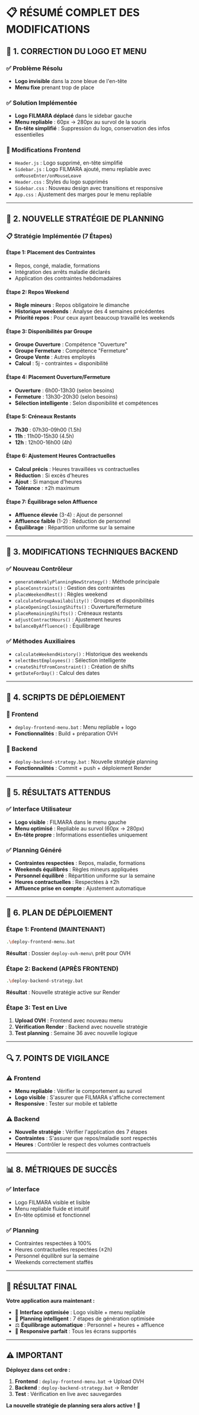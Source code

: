 # 📋 RÉSUMÉ COMPLET DES MODIFICATIONS

## 🎨 **1. CORRECTION DU LOGO ET MENU**

### **✅ Problème Résolu**
- **Logo invisible** dans la zone bleue de l'en-tête
- **Menu fixe** prenant trop de place

### **✅ Solution Implémentée**
- **Logo FILMARA déplacé** dans le sidebar gauche
- **Menu repliable** : 60px → 280px au survol de la souris
- **En-tête simplifié** : Suppression du logo, conservation des infos essentielles

### **🔧 Modifications Frontend**
- `Header.js` : Logo supprimé, en-tête simplifié
- `Sidebar.js` : Logo FILMARA ajouté, menu repliable avec `onMouseEnter/onMouseLeave`
- `Header.css` : Styles du logo supprimés
- `Sidebar.css` : Nouveau design avec transitions et responsive
- `App.css` : Ajustement des marges pour le menu repliable

---

## 🚀 **2. NOUVELLE STRATÉGIE DE PLANNING**

### **📋 Stratégie Implémentée (7 Étapes)**

#### **Étape 1: Placement des Contraintes**
- Repos, congé, maladie, formations
- Intégration des arrêts maladie déclarés
- Application des contraintes hebdomadaires

#### **Étape 2: Repos Weekend**
- **Règle mineurs** : Repos obligatoire le dimanche
- **Historique weekends** : Analyse des 4 semaines précédentes
- **Priorité repos** : Pour ceux ayant beaucoup travaillé les weekends

#### **Étape 3: Disponibilités par Groupe**
- **Groupe Ouverture** : Compétence "Ouverture"
- **Groupe Fermeture** : Compétence "Fermeture"  
- **Groupe Vente** : Autres employés
- **Calcul** : 5j - contraintes = disponibilité

#### **Étape 4: Placement Ouverture/Fermeture**
- **Ouverture** : 6h00-13h30 (selon besoins)
- **Fermeture** : 13h30-20h30 (selon besoins)
- **Sélection intelligente** : Selon disponibilité et compétences

#### **Étape 5: Créneaux Restants**
- **7h30** : 07h30-09h00 (1.5h)
- **11h** : 11h00-15h30 (4.5h)
- **12h** : 12h00-16h00 (4h)

#### **Étape 6: Ajustement Heures Contractuelles**
- **Calcul précis** : Heures travaillées vs contractuelles
- **Réduction** : Si excès d'heures
- **Ajout** : Si manque d'heures
- **Tolérance** : ±2h maximum

#### **Étape 7: Équilibrage selon Affluence**
- **Affluence élevée** (3-4) : Ajout de personnel
- **Affluence faible** (1-2) : Réduction de personnel
- **Équilibrage** : Répartition uniforme sur la semaine

---

## 🔧 **3. MODIFICATIONS TECHNIQUES BACKEND**

### **✅ Nouveau Contrôleur**
- `generateWeeklyPlanningNewStrategy()` : Méthode principale
- `placeConstraints()` : Gestion des contraintes
- `placeWeekendRest()` : Règles weekend
- `calculateGroupAvailability()` : Groupes et disponibilités
- `placeOpeningClosingShifts()` : Ouverture/fermeture
- `placeRemainingShifts()` : Créneaux restants
- `adjustContractHours()` : Ajustement heures
- `balanceByAffluence()` : Équilibrage

### **✅ Méthodes Auxiliaires**
- `calculateWeekendHistory()` : Historique des weekends
- `selectBestEmployees()` : Sélection intelligente
- `createShiftFromConstraint()` : Création de shifts
- `getDateForDay()` : Calcul des dates

---

## 📁 **4. SCRIPTS DE DÉPLOIEMENT**

### **🚀 Frontend**
- `deploy-frontend-menu.bat` : Menu repliable + logo
- **Fonctionnalités** : Build + préparation OVH

### **🚀 Backend**
- `deploy-backend-strategy.bat` : Nouvelle stratégie planning
- **Fonctionnalités** : Commit + push + déploiement Render

---

## 🎯 **5. RÉSULTATS ATTENDUS**

### **✅ Interface Utilisateur**
- **Logo visible** : FILMARA dans le menu gauche
- **Menu optimisé** : Repliable au survol (60px → 280px)
- **En-tête propre** : Informations essentielles uniquement

### **✅ Planning Généré**
- **Contraintes respectées** : Repos, maladie, formations
- **Weekends équilibrés** : Règles mineurs appliquées
- **Personnel équilibré** : Répartition uniforme sur la semaine
- **Heures contractuelles** : Respectées à ±2h
- **Affluence prise en compte** : Ajustement automatique

---

## 🚀 **6. PLAN DE DÉPLOIEMENT**

### **Étape 1: Frontend (MAINTENANT)**
```bash
.\deploy-frontend-menu.bat
```
**Résultat** : Dossier `deploy-ovh-menu\` prêt pour OVH

### **Étape 2: Backend (APRÈS FRONTEND)**
```bash
.\deploy-backend-strategy.bat
```
**Résultat** : Nouvelle stratégie active sur Render

### **Étape 3: Test en Live**
1. **Upload OVH** : Frontend avec nouveau menu
2. **Vérification Render** : Backend avec nouvelle stratégie
3. **Test planning** : Semaine 36 avec nouvelle logique

---

## 🔍 **7. POINTS DE VIGILANCE**

### **⚠️ Frontend**
- **Menu repliable** : Vérifier le comportement au survol
- **Logo visible** : S'assurer que FILMARA s'affiche correctement
- **Responsive** : Tester sur mobile et tablette

### **⚠️ Backend**
- **Nouvelle stratégie** : Vérifier l'application des 7 étapes
- **Contraintes** : S'assurer que repos/maladie sont respectés
- **Heures** : Contrôler le respect des volumes contractuels

---

## 📊 **8. MÉTRIQUES DE SUCCÈS**

### **✅ Interface**
- Logo FILMARA visible et lisible
- Menu repliable fluide et intuitif
- En-tête optimisé et fonctionnel

### **✅ Planning**
- Contraintes respectées à 100%
- Heures contractuelles respectées (±2h)
- Personnel équilibré sur la semaine
- Weekends correctement staffés

---

## 🎉 **RÉSULTAT FINAL**

**Votre application aura maintenant :**
- 🎨 **Interface optimisée** : Logo visible + menu repliable
- 🚀 **Planning intelligent** : 7 étapes de génération optimisée
- ⚖️ **Équilibrage automatique** : Personnel + heures + affluence
- 📱 **Responsive parfait** : Tous les écrans supportés

---

## ⚠️ **IMPORTANT**

**Déployez dans cet ordre :**
1. **Frontend** : `deploy-frontend-menu.bat` → Upload OVH
2. **Backend** : `deploy-backend-strategy.bat` → Render
3. **Test** : Vérification en live avec sauvegardes

**La nouvelle stratégie de planning sera alors active !** 🚀
